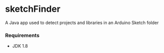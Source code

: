 # sketchFinder
A Java app used to detect projects and libraries in an Arduino Sketch folder

<h3>Requirements</h3>
<ul><li>JDK 1.8</li></ul>
